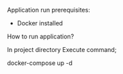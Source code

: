 Application run prerequisites:

- Docker installed

How to run application?

In project directory Execute command;

docker-compose up -d